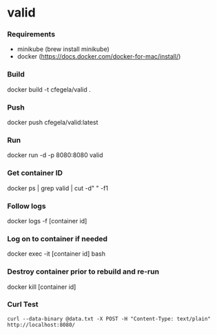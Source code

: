 # valid

### Requirements
* minikube (brew install minikube)
* docker (https://docs.docker.com/docker-for-mac/install/)

### Build

docker build -t cfegela/valid .

### Push

docker push cfegela/valid:latest

### Run

docker run -d -p 8080:8080 valid

### Get container ID

docker ps | grep valid | cut -d" " -f1

### Follow logs

docker logs -f [container id]

### Log on to container if needed

docker exec -it [container id] bash

### Destroy container prior to rebuild and re-run

docker kill [container id]

### Curl Test

`curl --data-binary @data.txt -X POST -H "Content-Type: text/plain" http://localhost:8080/`
